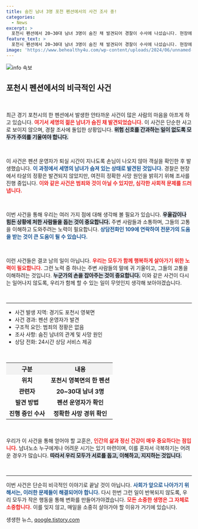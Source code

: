 ```yaml
---
title: 숨진 남녀 3명 포천 펜션에서의 사건 조사 중!
categories:
  - News
excerpt: >
  포천시 펜션에서 20~30대 남녀 3명이 숨진 채 발견되어 경찰이 수사에 나섰습니다. 현장에서는 범죄 혐의점은 발견되지 않았으며, 사망 경위를 밝히기 위한 조사에 들어갔습니다. 진실은 무엇일까요?
feature_text: >
  포천시 펜션에서 20~30대 남녀 3명이 숨진 채 발견되어 경찰이 수사에 나섰습니다. 현장에서는 범죄 혐의점은 발견되지 않았으며, 사망 경위를 밝히기 위한 조사에 들어갔습니다. 진실은 무엇일까요?
image: 'https://www.behealthy4u.com/wp-content/uploads/2024/06/unnamed-file.png'
---
```


<p><img src="https://www.behealthy4u.com/wp-content/uploads/2024/06/unnamed-file.png" alt="info 속보" /></p>

<h2 data-ke-size="size26">포천시 펜션에서의 비극적인 사건</h2>

<p data-ke-size="size16">&nbsp;</p>

<p>최근 경기 포천시의 한 펜션에서 발생한 안타까운 사건이 많은 사람의 마음을 아프게 하고 있습니다. <b><span style="color: #ee2323;">여기서 세명의 젊은 남녀가 숨진 채 발견되었습니다.</span></b> 이 사건은 단순한 사고로 보이지 않으며, 경찰 조사에 돌입한 상황입니다. <b><span style="background-color: #21538527;">위험 신호를 간과하는 일이 없도록 모두가 주의를 기울여야 합니다.</span></b></p>

<p data-ke-size="size16">&nbsp;</p>

<p>이 사건은 펜션 운영자가 퇴실 시간이 지나도록 손님이 나오지 않아 객실을 확인한 후 발생했습니다. <b><span style="color: #1a5490;">이 과정에서 세명의 남녀가 숨져 있는 상태로 발견된 것입니다.</span></b> 경찰은 현장에서 타살의 정황은 발견되지 않았지만, 여전히 정확한 사망 원인을 밝히기 위해 조사를 진행 중입니다. <b><span style="color: #ee2323;">이와 같은 사건은 범죄와 것이 아닐 수 있지만, 심각한 사회적 문제를 드러냅니다.</span></b></p>

<p data-ke-size="size16">&nbsp;</p>

<p>이번 사건을 통해 우리는 여러 가지 점에 대해 생각해 볼 필요가 있습니다. <b><span style="background-color: #21538527;">우울감이나 힘든 상황에 처한 사람들을 돕는 것이 중요합니다.</span></b> 주변 사람들과 소통하며, 그들의 고통을 이해하고 도와주려는 노력이 필요합니다. <b><span style="color: #1a5490;">상담전화인 109에 연락하여 전문가의 도움을 받는 것이 큰 도움이 될 수 있습니다.</span></b></p>

<p data-ke-size="size16">&nbsp;</p>

<p>이런 사건들은 결코 남의 일이 아닙니다. <b><span style="color: #ee2323;">우리는 모두가 함께 행복하게 살아가기 위한 노력이 필요합니다.</span></b> 그런 노력 중 하나는 주변 사람들의 말에 귀 기울이고, 그들의 고통을 이해하려는 것입니다. <b><span style="background-color: #21538527;">누군가의 손을 잡아주는 것이 중요합니다.</span></b> 이와 같은 사건이 다시는 일어나지 않도록, 우리가 함께 할 수 있는 일이 무엇인지 생각해 보아야겠습니다.</p>

<p data-ke-size="size16">&nbsp;</p>

<hr />

<ul>
    <li>사건 발생 지역: 경기도 포천시 영북면</li>
    <li>사건 경과: 펜션 운영자가 발견</li>
    <li>구조적 요인: 범죄의 정황은 없음</li>
    <li>조사 사항: 숨진 남녀의 관계 및 사망 원인</li>
    <li>상담 전화: 24시간 상담 서비스 제공</li>
</ul>

<p data-ke-size="size16">&nbsp;</p> 

<table style="width: 100%; border-collapse: collapse;">
    <tr>
        <th style="text-align: center; background-color: #f2f2f2;">구분</th>
        <th style="text-align: center; background-color: #f2f2f2;">내용</th>
    </tr>
    <tr>
        <td style="text-align: center; height: 17px;"><b>위치</b></td>
        <td style="text-align: center; height: 17px;"><b>포천시 영북면의 한 펜션</b></td>
    </tr>
    <tr>
        <td style="text-align: center; height: 17px;"><b>관련자</b></td>
        <td style="text-align: center; height: 17px;"><b>20~30대 남녀 3명</b></td>
    </tr>
    <tr>
        <td style="text-align: center; height: 17px;"><b>발견 방법</b></td>
        <td style="text-align: center; height: 17px;"><b>펜션 운영자가 확인</b></td>
    </tr>
    <tr>
        <td style="text-align: center; height: 17px;"><b>진행 중인 수사</b></td>
        <td style="text-align: center; height: 17px;"><b>정확한 사망 경위 확인</b></td>
    </tr>
</table>

<p data-ke-size="size16">&nbsp;</p> 

<p>우리가 이 사건을 통해 얻어야 할 교훈은, <b><span style="color: #ee2323;">인간의 삶과 정신 건강이 매우 중요하다는 점입니다.</span></b> 남녀노소 누구에게나 어려운 시기는 있기 마련이며, 이를 혼자서 극복하기는 어려운 경우가 많습니다. <b><span style="background-color: #21538527;">따라서 우리 모두가 서로를 돕고, 이해하고, 지지하는 것입니다.</span></b> </p>

<p data-ke-size="size16">&nbsp;</p> 

<hr />

<p>이번 사건은 단순히 비극적인 이야기로 끝날 것이 아닙니다. <b><span style="color: #1a5490;">사회가 앞으로 나아가기 위해서는, 이러한 문제들이 해결되어야 합니다.</span></b> 다시 한번 그런 일이 반복되지 않도록, 우리 모두가 작은 행동을 통해 변화를 만들어가야겠습니다. <b><span style="color: #ee2323;">모든 소중한 생명은 그 자체로 소중합니다.</span></b> 이를 잊지 않고, 매일을 소중히 살아가야 할 이유가 거기에 있습니다.</p>
생생한 뉴스, <a href="https://qoogle.tistory.com" rel="dofollow">qoogle.tistory.com</a>



